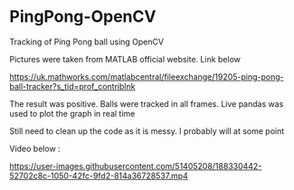 # PingPong-OpenCV
Tracking of Ping Pong ball using OpenCV

Pictures were taken from MATLAB official website. Link below

https://uk.mathworks.com/matlabcentral/fileexchange/19205-ping-pong-ball-tracker?s_tid=prof_contriblnk

The result was positive. Balls were tracked in all frames. Live pandas was used to plot the graph in real time

Still need to clean up the code as it is messy. I probably will at some point

Video below :

https://user-images.githubusercontent.com/51405208/188330442-52702c8c-1050-42fc-9fd2-814a36728537.mp4

